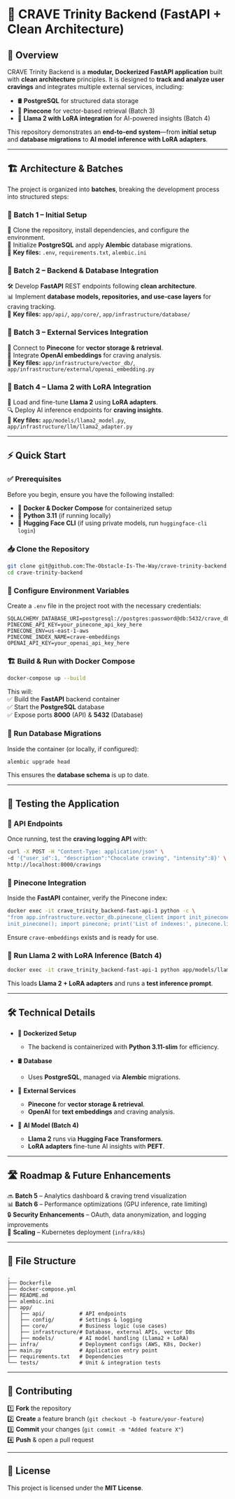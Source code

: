 # 🚀 CRAVE Trinity Backend (FastAPI + Clean Architecture)  

## 🌟 Overview  

CRAVE Trinity Backend is a **modular, Dockerized FastAPI application** built with **clean architecture** principles. It is designed to **track and analyze user cravings** and integrates multiple external services, including:  

- 🛢 **PostgreSQL** for structured data storage  
- 🧠 **Pinecone** for vector-based retrieval (Batch 3)  
- 🤖 **Llama 2 with LoRA integration** for AI-powered insights (Batch 4)  

This repository demonstrates an **end-to-end system**—from **initial setup** and **database migrations** to **AI model inference with LoRA adapters**.  

---

## 🏗 Architecture & Batches  

The project is organized into **batches**, breaking the development process into structured steps:  

### 🔹 Batch 1 – Initial Setup  
📌 Clone the repository, install dependencies, and configure the environment.  
🔧 Initialize **PostgreSQL** and apply **Alembic** database migrations.  
📂 **Key files:** `.env`, `requirements.txt`, `alembic.ini`  

### 🔹 Batch 2 – Backend & Database Integration  
🛠 Develop **FastAPI** REST endpoints following **clean architecture**.  
📊 Implement **database models, repositories, and use-case layers** for craving tracking.  
📂 **Key files:** `app/api/`, `app/core/`, `app/infrastructure/database/`  

### 🔹 Batch 3 – External Services Integration  
📡 Connect to **Pinecone** for **vector storage & retrieval**.  
🤖 Integrate **OpenAI embeddings** for craving analysis.  
📂 **Key files:** `app/infrastructure/vector_db/`, `app/infrastructure/external/openai_embedding.py`  

### 🔹 Batch 4 – Llama 2 with LoRA Integration  
🦙 Load and fine-tune **Llama 2** using **LoRA adapters**.  
🔍 Deploy AI inference endpoints for **craving insights**.  
📂 **Key files:** `app/models/llama2_model.py`, `app/infrastructure/llm/llama2_adapter.py`  

---

## ⚡ Quick Start  

### ✅ Prerequisites  

Before you begin, ensure you have the following installed:  

- 🐳 **Docker & Docker Compose** for containerized setup  
- 🐍 **Python 3.11** (if running locally)  
- 🤗 **Hugging Face CLI** (if using private models, run `huggingface-cli login`)  

### 📥 Clone the Repository  

```bash
git clone git@github.com:The-Obstacle-Is-The-Way/crave-trinity-backend.git
cd crave-trinity-backend
```

### 🔧 Configure Environment Variables  

Create a `.env` file in the project root with the necessary credentials:  

```env
SQLALCHEMY_DATABASE_URI=postgresql://postgres:password@db:5432/crave_db
PINECONE_API_KEY=your_pinecone_api_key_here
PINECONE_ENV=us-east-1-aws
PINECONE_INDEX_NAME=crave-embeddings
OPENAI_API_KEY=your_openai_api_key_here
```

### 🏗 Build & Run with Docker Compose  

```bash
docker-compose up --build
```

This will:  
✅ Build the **FastAPI** backend container  
✅ Start the **PostgreSQL** database  
✅ Expose ports **8000** (API) & **5432** (Database)  

### 🔄 Run Database Migrations  

Inside the container (or locally, if configured):  

```bash
alembic upgrade head
```

This ensures the **database schema** is up to date.  

---

## 🧪 Testing the Application  

### 🔬 API Endpoints  

Once running, test the **craving logging API** with:  

```bash
curl -X POST -H "Content-Type: application/json" \
-d '{"user_id":1, "description":"Chocolate craving", "intensity":8}' \
http://localhost:8000/cravings
```

### 📡 Pinecone Integration  

Inside the **FastAPI** container, verify the Pinecone index:  

```bash
docker exec -it crave_trinity_backend-fast-api-1 python -c \
"from app.infrastructure.vector_db.pinecone_client import init_pinecone; \
init_pinecone(); import pinecone; print('List of indexes:', pinecone.list_indexes())"
```

Ensure `crave-embeddings` exists and is ready for use.  

### 🤖 Run Llama 2 with LoRA Inference (Batch 4)  

```bash
docker exec -it crave_trinity_backend-fast-api-1 python app/models/llama2_model.py
```

This loads **Llama 2 + LoRA adapters** and runs a **test inference prompt**.  

---

## 🛠 Technical Details  

- 🐳 **Dockerized Setup**  
  - The backend is containerized with **Python 3.11-slim** for efficiency.  

- 🛢 **Database**  
  - Uses **PostgreSQL**, managed via **Alembic** migrations.  

- 📡 **External Services**  
  - **Pinecone** for **vector storage & retrieval**.  
  - **OpenAI** for **text embeddings** and craving analysis.  

- 🤖 **AI Model (Batch 4)**  
  - **Llama 2** runs via **Hugging Face Transformers**.  
  - **LoRA adapters** fine-tune AI insights with **PEFT**.  

---

## 🛣 Roadmap & Future Enhancements  

🔜 **Batch 5** – Analytics dashboard & craving trend visualization  
📊 **Batch 6** – Performance optimizations (GPU inference, rate limiting)  
🔒 **Security Enhancements** – OAuth, data anonymization, and logging improvements  
🚀 **Scaling** – Kubernetes deployment (`infra/k8s`)  

---

## 📂 File Structure  

```plaintext
.
├── Dockerfile
├── docker-compose.yml
├── README.md
├── alembic.ini
├── app/
│   ├── api/           # API endpoints
│   ├── config/        # Settings & logging
│   ├── core/          # Business logic (use cases)
│   ├── infrastructure/# Database, external APIs, vector DBs
│   ├── models/        # AI model handling (Llama2 + LoRA)
├── infra/             # Deployment configs (AWS, K8s, Docker)
├── main.py            # Application entry point
├── requirements.txt   # Dependencies
└── tests/             # Unit & integration tests
```

---

## 🤝 Contributing  

1️⃣ **Fork** the repository  
2️⃣ **Create** a feature branch (`git checkout -b feature/your-feature`)  
3️⃣ **Commit** your changes (`git commit -m "Added feature X"`)  
4️⃣ **Push** & open a pull request  

---

## 📜 License  

This project is licensed under the **MIT License**.  
